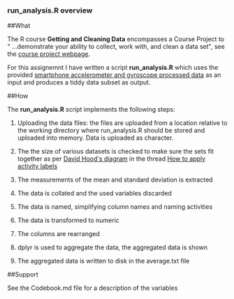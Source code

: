 ### **run_analysis.R overview**

##What

The R course **Getting and Cleaning Data** encompasses a Course Project to " ...demonstrate your ability to collect, work with, and clean a data set", see the [course project webpage](https://class.coursera.org/getdata-015/human_grading/view/courses/973502/assessments/3/submissions).

For this assignemnt I have written a script **run_analysis.R** which uses the provided [smartphone accelerometer and gyroscope processed data](http://archive.ics.uci.edu/ml/datasets/Human+Activity+Recognition+Using+Smartphones) as an input and produces a tiddy data subset as output.

##How

The **run_analysis.R** script implements the following steps:

1. Uploading the data files: the files are uploaded from a location relative to the working directory where run_analysis.R should be stored and uploaded into memory. Data is uploaded as character.

2. The the size of various datasets is checked to make sure the sets fit together as per [David Hood's diagram](https://coursera-forum-screenshots.s3.amazonaws.com/ab/a2776024af11e4a69d5576f8bc8459/Slide2.png) in the thread [How to apply activity labels](https://class.coursera.org/getdata-015/forum/thread?thread_id=112)

3. The measurements of the mean and standard deviation is extracted

4. The data is collated and the used variables discarded

5. The data is named, simplifying column names and naming activities

6. The data is transformed to numeric

7. The columns are rearranged

8. dplyr is used to aggregate the data, the aggregated data is shown

9. The aggregated data is written to disk in the average.txt file

##Support

See the Codebook.md file for a description of the variables